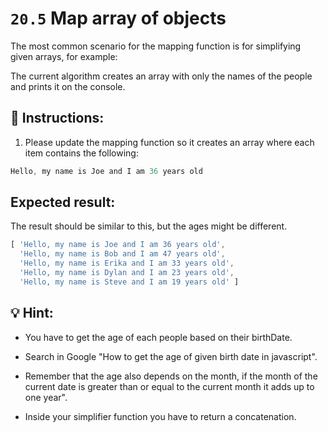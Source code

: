 # `20.5` Map array of objects

The most common scenario for the mapping function is for simplifying given arrays, for example:

The current algorithm creates an array with only the names of the people and prints it on the console.

## 📝 Instructions:

1. Please update the mapping function so it creates an array where each item contains the following:

```js
Hello, my name is Joe and I am 36 years old
```

## Expected result:

The result should be similar to this, but the ages might be different.

```js
[ 'Hello, my name is Joe and I am 36 years old',
  'Hello, my name is Bob and I am 47 years old',
  'Hello, my name is Erika and I am 33 years old',
  'Hello, my name is Dylan and I am 23 years old',
  'Hello, my name is Steve and I am 19 years old' ]
```

## 💡 Hint:

+ You have to get the age of each people based on their birthDate. 

+ Search in Google "How to get the age of given birth date in javascript".

+ Remember that the age also depends on the month, if the month of the current date is greater than or equal to the current month it adds up to one year".

+ Inside your simplifier function you have to return a concatenation.
